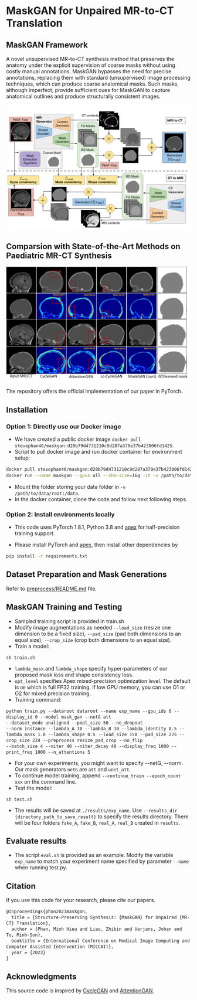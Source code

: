 # MaskGAN for Unpaired MR-to-CT Translation

## MaskGAN Framework
 A novel unsupervised MR-to-CT synthesis method that preserves the anatomy under the explicit supervision of coarse masks without using costly manual annotations. MaskGAN bypasses the need for precise annotations, replacing them with standard (unsupervised) image processing techniques, which can produce coarse anatomical masks. 
Such masks, although imperfect, provide sufficient cues for MaskGAN to capture anatomical outlines and produce structurally consistent images.

![Framework](./imgs/maskgan_v2.svg)

## Comparsion with State-of-the-Art Methods on Paediatric MR-CT Synthesis
![Result](./imgs/results.jpg)


The repository offers the official implementation of our paper in PyTorch.


## Installation
### Option 1: Directly use our Docker image
- We have created a public docker image `docker pull stevephan46/maskgan:d20b79d4731210c9d287a370e37b423006fd1425`.
- Script to pull docker image and run docker container for environment setup:
```bash
docker pull stevephan46/maskgan:d20b79d4731210c9d287a370e37b423006fd1425
docker run --name maskgan --gpus all --shm-size=16g -it -v /path/to/data/root:/data stevephan46/maskgan:d20b79d4731210c9d287a370e37b423006fd1425
```
- Mount the folder storing your data folder in `-v /path/to/data/root:/data`.
- In the docker container, clone the code and follow next following steps.

### Option 2: Install environments locally

- This code uses PyTorch 1.8.1, Python 3.8 and [apex](https://github.com/NVIDIA/apex) for half-precision training support.

- Please install PyTorch and [apex](https://github.com/NVIDIA/apex), then install other dependencies by
```bash
pip install -r requirements.txt
```

## Dataset Preparation and Mask Generations
Refer to [preprocess/README.md](./preprocess/README.md) file.

## MaskGAN Training and Testing
- Sampled training script is provided in train.sh
- Modify image augmentations as needed `--load_size` (resize one dimension to be a fixed size), `--pad_size` (pad both dimensions to an equal size), `--crop_size` (crop both dimensions to an equal size).
- Train a model:
```
sh train.sh
```
- `lambda_mask` and `lambda_shape` specify hyper-parameters of our proposed mask loss and shape consistency loss.
- `opt_level` specifies Apex mixed-precision optimization level. The default is `O0` which is full FP32 training. If low GPU memory, you can use O1 or O2 for mixed precision training.
- Training command:
```
python train.py --dataroot dataroot --name exp_name --gpu_ids 0 --display_id 0 --model mask_gan --netG att 
--dataset_mode unaligned --pool_size 50 --no_dropout
--norm instance --lambda_A 10 --lambda_B 10 --lambda_identity 0.5 --lambda_mask 1.0 --lambda_shape 0.5 --load_size 150 --pad_size 225 --crop_size 224 --preprocess resize_pad_crop --no_flip
--batch_size 4 --niter 40 --niter_decay 40 --display_freq 1000 --print_freq 1000 --n_attentions 5
```
- For your own experiments, you might want to specify --netG, --norm. Our mask generators `netG` are `att` and `unet_att`.
- To continue model training, append `--continue_train --epoch_count xxx` on the command line.
- Test the model:
```
sh test.sh
```
- The results will be saved at `./results/exp_name`. Use `--results_dir {directory_path_to_save_result}` to specify the results directory. There will be four folders `fake_A`, `fake_B`, `real_A`, `real_B` created in `results`.

## Evaluate results
- The script `eval.sh` is provided as an example. Modify the variable `exp_name` to match your experiment name specified by parameter `--name` when running test.py.

## Citation
If you use this code for your research, please cite our papers.

```
@inproceedings{phan2023maskgan,
  title = {Structure-Preserving Synthesis: {MaskGAN} for Unpaired {MR-CT} Translation},
  author = {Phan, Minh Hieu and Liao, Zhibin and Verjans, Johan and To, Minh-Son},
  booktitle = {International Conference on Medical Image Computing and Computer Assisted Intervention (MICCAI)},
  year = {2023}
}
```

## Acknowledgments
This source code is inspired by [CycleGAN](https://github.com/junyanz/pytorch-CycleGAN-and-pix2pix) and [AttentionGAN](https://github.com/Ha0Tang/AttentionGAN). 

